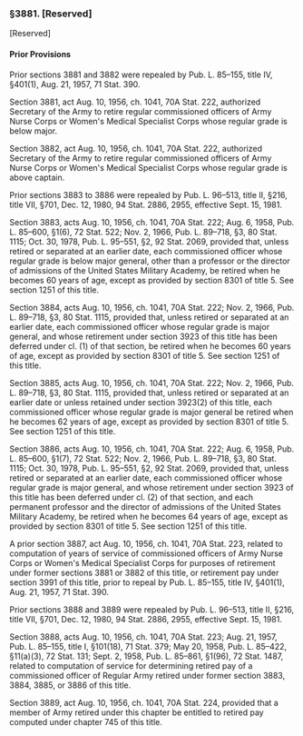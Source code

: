 ### §3881. [Reserved] ###

[Reserved]

#### Prior Provisions ####

Prior sections 3881 and 3882 were repealed by Pub. L. 85–155, title IV, §401(1), Aug. 21, 1957, 71 Stat. 390.

Section 3881, act Aug. 10, 1956, ch. 1041, 70A Stat. 222, authorized Secretary of the Army to retire regular commissioned officers of Army Nurse Corps or Women's Medical Specialist Corps whose regular grade is below major.

Section 3882, act Aug. 10, 1956, ch. 1041, 70A Stat. 222, authorized Secretary of the Army to retire regular commissioned officers of Army Nurse Corps or Women's Medical Specialist Corps whose regular grade is above captain.

Prior sections 3883 to 3886 were repealed by Pub. L. 96–513, title II, §216, title VII, §701, Dec. 12, 1980, 94 Stat. 2886, 2955, effective Sept. 15, 1981.

Section 3883, acts Aug. 10, 1956, ch. 1041, 70A Stat. 222; Aug. 6, 1958, Pub. L. 85–600, §1(6), 72 Stat. 522; Nov. 2, 1966, Pub. L. 89–718, §3, 80 Stat. 1115; Oct. 30, 1978, Pub. L. 95–551, §2, 92 Stat. 2069, provided that, unless retired or separated at an earlier date, each commissioned officer whose regular grade is below major general, other than a professor or the director of admissions of the United States Military Academy, be retired when he becomes 60 years of age, except as provided by section 8301 of title 5. See section 1251 of this title.

Section 3884, acts Aug. 10, 1956, ch. 1041, 70A Stat. 222; Nov. 2, 1966, Pub. L. 89–718, §3, 80 Stat. 1115, provided that, unless retired or separated at an earlier date, each commissioned officer whose regular grade is major general, and whose retirement under section 3923 of this title has been deferred under cl. (1) of that section, be retired when he becomes 60 years of age, except as provided by section 8301 of title 5. See section 1251 of this title.

Section 3885, acts Aug. 10, 1956, ch. 1041, 70A Stat. 222; Nov. 2, 1966, Pub. L. 89–718, §3, 80 Stat. 1115, provided that, unless retired or separated at an earlier date or unless retained under section 3923(2) of this title, each commissioned officer whose regular grade is major general be retired when he becomes 62 years of age, except as provided by section 8301 of title 5. See section 1251 of this title.

Section 3886, acts Aug. 10, 1956, ch. 1041, 70A Stat. 222; Aug. 6, 1958, Pub. L. 85–600, §1(7), 72 Stat. 522; Nov. 2, 1966, Pub. L. 89–718, §3, 80 Stat. 1115; Oct. 30, 1978, Pub. L. 95–551, §2, 92 Stat. 2069, provided that, unless retired or separated at an earlier date, each commissioned officer whose regular grade is major general, and whose retirement under section 3923 of this title has been deferred under cl. (2) of that section, and each permanent professor and the director of admissions of the United States Military Academy, be retired when he becomes 64 years of age, except as provided by section 8301 of title 5. See section 1251 of this title.

A prior section 3887, act Aug. 10, 1956, ch. 1041, 70A Stat. 223, related to computation of years of service of commissioned officers of Army Nurse Corps or Women's Medical Specialist Corps for purposes of retirement under former sections 3881 or 3882 of this title, or retirement pay under section 3991 of this title, prior to repeal by Pub. L. 85–155, title IV, §401(1), Aug. 21, 1957, 71 Stat. 390.

Prior sections 3888 and 3889 were repealed by Pub. L. 96–513, title II, §216, title VII, §701, Dec. 12, 1980, 94 Stat. 2886, 2955, effective Sept. 15, 1981.

Section 3888, acts Aug. 10, 1956, ch. 1041, 70A Stat. 223; Aug. 21, 1957, Pub. L. 85–155, title I, §101(18), 71 Stat. 379; May 20, 1958, Pub. L. 85–422, §11(a)(3), 72 Stat. 131; Sept. 2, 1958, Pub. L. 85–861, §1(96), 72 Stat. 1487, related to computation of service for determining retired pay of a commissioned officer of Regular Army retired under former section 3883, 3884, 3885, or 3886 of this title.

Section 3889, act Aug. 10, 1956, ch. 1041, 70A Stat. 224, provided that a member of Army retired under this chapter be entitled to retired pay computed under chapter 745 of this title.